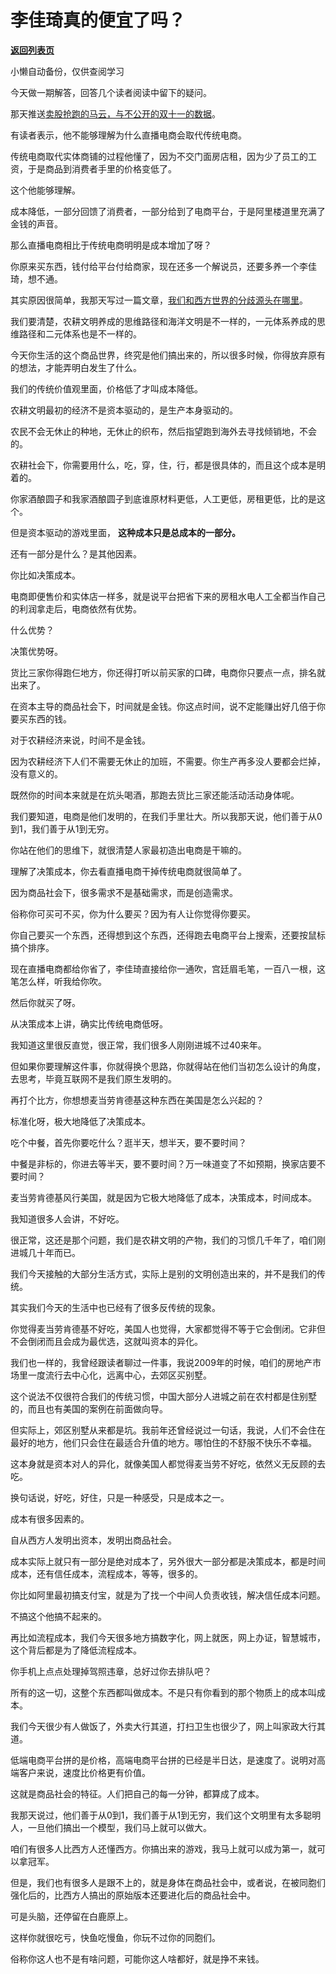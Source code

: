 # 李佳琦真的便宜了吗？

[**返回列表页**](/gzh/记忆承载3)

小懒自动备份，仅供查阅学习

今天做一期解答，回答几个读者阅读中留下的疑问。  

那天推送[卖股抢跑的马云，与不公开的双十一的数据](http://mp.weixin.qq.com/s?__biz=MzU3NDc5Nzc0NQ==&mid=2247526246&idx=1&sn=8724d8f4042fffccc8f136d7595eafc4&chksm=fd2ec5b8ca594cae29d0a3ed50b13904206f40319b3fd0df51698817da5c27a43501cd6ccffe&scene=21#wechat_redirect)。  

有读者表示，他不能够理解为什么直播电商会取代传统电商。

传统电商取代实体商铺的过程他懂了，因为不交门面房店租，因为少了员工的工资，于是商品到消费者手里的价格变低了。  

这个他能够理解。

成本降低，一部分回馈了消费者，一部分给到了电商平台，于是阿里楼道里充满了金钱的声音。  

那么直播电商相比于传统电商明明是成本增加了呀？

你原来买东西，钱付给平台付给商家，现在还多一个解说员，还要多养一个李佳琦，想不通。

其实原因很简单，我那天写过一篇文章，[我们和西方世界的分歧源头在哪里](http://mp.weixin.qq.com/s?__biz=MzU0MjYwNDU2Mw==&mid=2247512721&idx=2&sn=ee2a16d9b37734804a458be0339cadb9&chksm=fb1adeedcc6d57fb7095d891ec7fb5478ff85d782063a37367d115c145f24994cda41622ccc1&scene=21#wechat_redirect)。

我们要清楚，农耕文明养成的思维路径和海洋文明是不一样的，一元体系养成的思维路径和二元体系也是不一样的。

今天你生活的这个商品世界，终究是他们搞出来的，所以很多时候，你得放弃原有的想法，才能弄明白发生了什么。

我们的传统价值观里面，价格低了才叫成本降低。

农耕文明最初的经济不是资本驱动的，是生产本身驱动的。

农民不会无休止的种地，无休止的织布，然后指望跑到海外去寻找倾销地，不会的。

农耕社会下，你需要用什么，吃，穿，住，行，都是很具体的，而且这个成本是明着的。

你家酒酿圆子和我家酒酿圆子到底谁原材料更低，人工更低，房租更低，比的是这个。

但是资本驱动的游戏里面， **这种成本只是总成本的一部分。**

还有一部分是什么？是其他因素。

你比如决策成本。

电商即便售价和实体店一样多，就是说平台把省下来的房租水电人工全都当作自己的利润拿走后，电商依然有优势。

什么优势？

决策优势呀。

货比三家你得跑仨地方，你还得打听以前买家的口碑，电商你只要点一点，排名就出来了。

在资本主导的商品社会下，时间就是金钱。你这点时间，说不定能赚出好几倍于你要买东西的钱。

对于农耕经济来说，时间不是金钱。

因为农耕经济下人们不需要无休止的加班，不需要。你生产再多没人要都会烂掉，没有意义的。

既然你的时间本来就是在炕头喝酒，那跑去货比三家还能活动活动身体呢。

我们要知道，电商是他们发明的，在我们手里壮大。所以我那天说，他们善于从0到1，我们善于从1到无穷。

你站在他们的思维下，就很清楚人家最初造出电商是干嘛的。

理解了决策成本，你去看直播电商干掉传统电商就很简单了。

因为商品社会下，很多需求不是基础需求，而是创造需求。

俗称你可买可不买，你为什么要买？因为有人让你觉得你要买。

你自己要买一个东西，还得想到这个东西，还得跑去电商平台上搜索，还要按鼠标搞个排序。

现在直播电商都给你省了，李佳琦直接给你一通吹，宫廷眉毛笔，一百八一根，这笔怎么样，听我给你吹。  

然后你就买了呀。

从决策成本上讲，确实比传统电商低呀。  

我知道这里很反直觉，很正常，我们很多人刚刚进城不过40来年。  

但如果你要理解这件事，你就得换个思路，你就得站在他们当初怎么设计的角度，去思考，毕竟互联网不是我们原生发明的。  

再打个比方，你想想麦当劳肯德基这种东西在美国是怎么兴起的？

标准化呀，极大地降低了决策成本。  

吃个中餐，首先你要吃什么？逛半天，想半天，要不要时间？  

中餐是非标的，你进去等半天，要不要时间？万一味道变了不如预期，换家店要不要时间？

麦当劳肯德基风行美国，就是因为它极大地降低了成本，决策成本，时间成本。  

我知道很多人会讲，不好吃。  

很正常，这还是那个问题，我们是农耕文明的产物，我们的习惯几千年了，咱们刚进城几十年而已。  

我们今天接触的大部分生活方式，实际上是别的文明创造出来的，并不是我们的传统。  

其实我们今天的生活中也已经有了很多反传统的现象。

你觉得麦当劳肯德基不好吃，美国人也觉得，大家都觉得不等于它会倒闭。它非但不会倒闭而且会成为最优选，这就叫资本的异化。

我们也一样的，我曾经跟读者聊过一件事，我说2009年的时候，咱们的房地产市场里一度流行去中心化，远离中心，去郊区买别墅。

这个说法不仅很符合我们的传统习惯，中国大部分人进城之前在农村都是住别墅的，而且也有美国的案例在前面做向导。

但实际上，郊区别墅从来都是坑。我前年还曾经说过一句话，我说，人们不会住在最好的地方，他们只会住在最适合升值的地方。哪怕住的不舒服不快乐不幸福。

这本身就是资本对人的异化，就像美国人都觉得麦当劳不好吃，依然义无反顾的去吃。

换句话说，好吃，好住，只是一种感受，只是成本之一。

成本有很多因素的。

自从西方人发明出资本，发明出商品社会。

成本实际上就只有一部分是绝对成本了，另外很大一部分都是决策成本，都是时间成本，还有信任成本，流程成本，等等，很多的。

你比如阿里最初搞支付宝，就是为了找一个中间人负责收钱，解决信任成本问题。  

不搞这个他搞不起来的。  

再比如流程成本，我们今天很多地方搞数字化，网上就医，网上办证，智慧城市，这个背后都是为了降低流程成本。  

你手机上点点处理掉驾照违章，总好过你去排队吧？  

所有的这一切，这整个东西都叫做成本。不是只有你看到的那个物质上的成本叫成本。  

我们今天很少有人做饭了，外卖大行其道，打扫卫生也很少了，网上叫家政大行其道。

低端电商平台拼的是价格，高端电商平台拼的已经是半日达，是速度了。说明对高端客户来说，速度比价格更有价值。

这就是商品社会的特征。人们把自己的每一分钟，都算成了成本。

我那天说过，他们善于从0到1，我们善于从1到无穷，我们这个文明里有太多聪明人，一旦他们搞出一个模型，我们马上就可以做大。  

咱们有很多人比西方人还懂西方。你搞出来的游戏，我马上就可以成为第一，就可以拿冠军。  

但是，我们也有很多人是跟不上的，就是身体在商品社会中，或者说，在被同胞们强化后的，比西方人搞出的原始版本还要进化后的商品社会中。

可是头脑，还停留在白鹿原上。

这样你就很吃亏，快鱼吃慢鱼，你玩不过你的同胞们。  

俗称你这人也不是有啥问题，可能你这人啥都好，就是挣不来钱。


